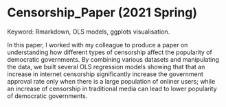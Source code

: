 # Censorship_Paper (2021 Spring) 

Keyword: Rmarkdown, OLS models, ggplots visualisation.  

In this paper, I worked with my colleague to produce a paper on understanding how different types of censorship affect the popularity of democratic governments.
By combining various datasets and manipulating the data, we built several OLS regression models showing that that an increase in internet censorship significantly
increase the government approval rate only when there is a large population of onliner users; while an increase of censorship in traditional media can lead to lower
popularity of democratic governments. 

